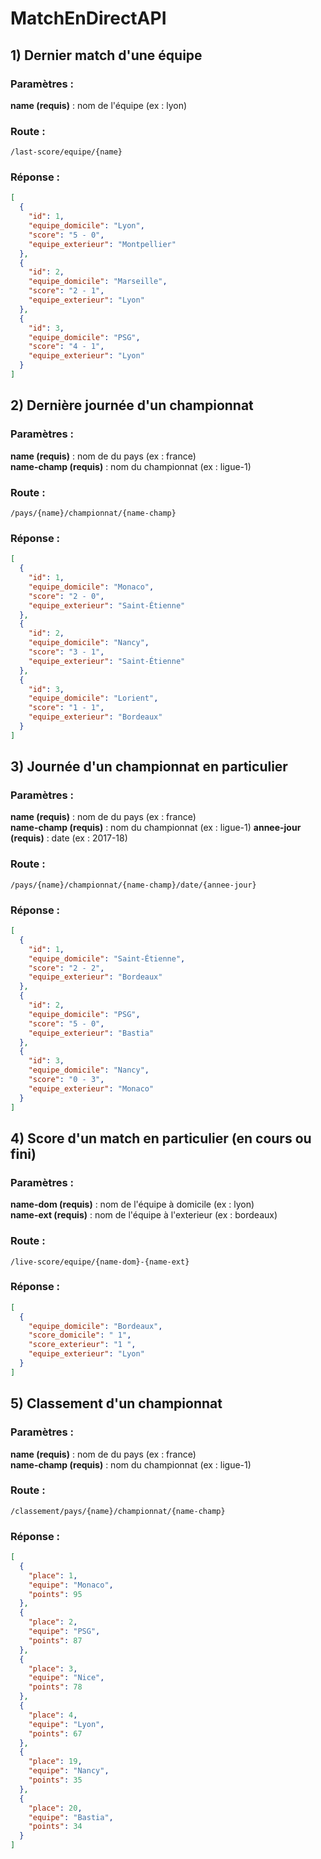 # MatchEnDirectAPI

## 1) Dernier match d'une équipe

### Paramètres :


<b>name (requis)</b> : nom de l'équipe (ex : lyon)

### Route :

```
/last-score/equipe/{name}
```

### Réponse :

```json
[
  {
    "id": 1,
    "equipe_domicile": "Lyon",
    "score": "5 - 0",
    "equipe_exterieur": "Montpellier"
  },
  {
    "id": 2,
    "equipe_domicile": "Marseille",
    "score": "2 - 1",
    "equipe_exterieur": "Lyon"
  },
  {
    "id": 3,
    "equipe_domicile": "PSG",
    "score": "4 - 1",
    "equipe_exterieur": "Lyon"
  }
]
```


## 2) Dernière journée d'un championnat

### Paramètres :

<b>name (requis)</b> : nom de du pays (ex : france) <br>
<b>name-champ (requis)</b> : nom du championnat (ex : ligue-1)

### Route :

```
/pays/{name}/championnat/{name-champ}
```

### Réponse :

```json
[
  {
    "id": 1,
    "equipe_domicile": "Monaco",
    "score": "2 - 0",
    "equipe_exterieur": "Saint-Étienne"
  },
  {
    "id": 2,
    "equipe_domicile": "Nancy",
    "score": "3 - 1",
    "equipe_exterieur": "Saint-Étienne"
  },
  {
    "id": 3,
    "equipe_domicile": "Lorient",
    "score": "1 - 1",
    "equipe_exterieur": "Bordeaux"
  }
]
```

## 3) Journée d'un championnat en particulier

### Paramètres :

<b>name (requis)</b> : nom de du pays (ex : france) <br>
<b>name-champ (requis)</b> : nom du championnat (ex : ligue-1)
<b>annee-jour (requis)</b> : date (ex : 2017-18)

### Route :

```
/pays/{name}/championnat/{name-champ}/date/{annee-jour}
```

### Réponse :

```json
[
  {
    "id": 1,
    "equipe_domicile": "Saint-Étienne",
    "score": "2 - 2",
    "equipe_exterieur": "Bordeaux"
  },
  {
    "id": 2,
    "equipe_domicile": "PSG",
    "score": "5 - 0",
    "equipe_exterieur": "Bastia"
  },
  {
    "id": 3,
    "equipe_domicile": "Nancy",
    "score": "0 - 3",
    "equipe_exterieur": "Monaco"
  }
]
```


## 4) Score d'un match en particulier (en cours ou fini)

### Paramètres :

<b>name-dom (requis)</b> : nom de l'équipe à domicile (ex : lyon) <br>
<b>name-ext (requis)</b> : nom de l'équipe à l'exterieur (ex : bordeaux)

### Route :

```
/live-score/equipe/{name-dom}-{name-ext}
```

### Réponse :

```json
[
  {
    "equipe_domicile": "Bordeaux",
    "score_domicile": " 1",
    "score_exterieur": "1 ",
    "equipe_exterieur": "Lyon"
  }
]
```

## 5) Classement d'un championnat

### Paramètres :

<b>name (requis)</b> : nom de du pays (ex : france) <br>
<b>name-champ (requis)</b> : nom du championnat (ex : ligue-1)

### Route :

```
/classement/pays/{name}/championnat/{name-champ}
```

### Réponse :

```json
[
  {
    "place": 1,
    "equipe": "Monaco",
    "points": 95
  },
  {
    "place": 2,
    "equipe": "PSG",
    "points": 87
  },
  {
    "place": 3,
    "equipe": "Nice",
    "points": 78
  },
  {
    "place": 4,
    "equipe": "Lyon",
    "points": 67
  },
  {
    "place": 19,
    "equipe": "Nancy",
    "points": 35
  },
  {
    "place": 20,
    "equipe": "Bastia",
    "points": 34
  }
]
```


